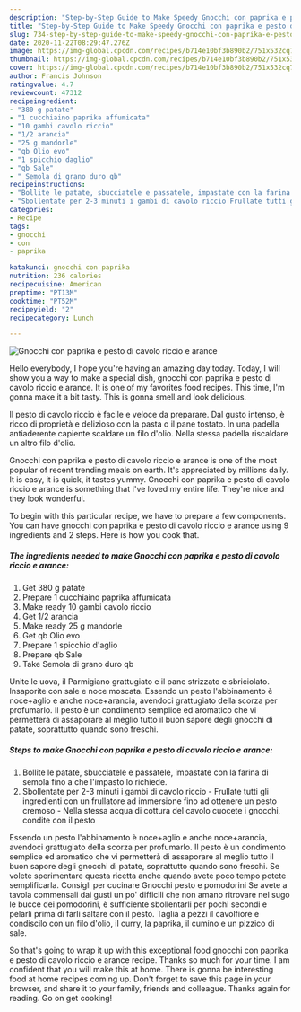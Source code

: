 ```yaml
---
description: "Step-by-Step Guide to Make Speedy Gnocchi con paprika e pesto di cavolo riccio e arance"
title: "Step-by-Step Guide to Make Speedy Gnocchi con paprika e pesto di cavolo riccio e arance"
slug: 734-step-by-step-guide-to-make-speedy-gnocchi-con-paprika-e-pesto-di-cavolo-riccio-e-arance
date: 2020-11-22T08:29:47.276Z
image: https://img-global.cpcdn.com/recipes/b714e10bf3b890b2/751x532cq70/gnocchi-con-paprika-e-pesto-di-cavolo-riccio-e-arance-recipe-main-photo.jpg
thumbnail: https://img-global.cpcdn.com/recipes/b714e10bf3b890b2/751x532cq70/gnocchi-con-paprika-e-pesto-di-cavolo-riccio-e-arance-recipe-main-photo.jpg
cover: https://img-global.cpcdn.com/recipes/b714e10bf3b890b2/751x532cq70/gnocchi-con-paprika-e-pesto-di-cavolo-riccio-e-arance-recipe-main-photo.jpg
author: Francis Johnson
ratingvalue: 4.7
reviewcount: 47312
recipeingredient:
- "380 g patate"
- "1 cucchiaino paprika affumicata"
- "10 gambi cavolo riccio"
- "1/2 arancia"
- "25 g mandorle"
- "qb Olio evo"
- "1 spicchio daglio"
- "qb Sale"
- " Semola di grano duro qb"
recipeinstructions:
- "Bollite le patate, sbucciatele e passatele, impastate con la farina di semola fino a che l&#39;impasto lo richiede."
- "Sbollentate per 2-3 minuti i gambi di cavolo riccio Frullate tutti gli ingredienti con un frullatore ad immersione fino ad ottenere un pesto cremoso Nella stessa acqua di cottura del cavolo cuocete i gnocchi, condite con il pesto"
categories:
- Recipe
tags:
- gnocchi
- con
- paprika

katakunci: gnocchi con paprika 
nutrition: 236 calories
recipecuisine: American
preptime: "PT13M"
cooktime: "PT52M"
recipeyield: "2"
recipecategory: Lunch

---
```



![Gnocchi con paprika e pesto di cavolo riccio e arance](https://img-global.cpcdn.com/recipes/b714e10bf3b890b2/751x532cq70/gnocchi-con-paprika-e-pesto-di-cavolo-riccio-e-arance-recipe-main-photo.jpg)

Hello everybody, I hope you're having an amazing day today. Today, I will show you a way to make a special dish, gnocchi con paprika e pesto di cavolo riccio e arance. It is one of my favorites food recipes. This time, I'm gonna make it a bit tasty. This is gonna smell and look delicious.

Il pesto di cavolo riccio è facile e veloce da preparare. Dal gusto intenso, è ricco di proprietà e delizioso con la pasta o il pane tostato. In una padella antiaderente capiente scaldare un filo d&#39;olio. Nella stessa padella riscaldare un altro filo d&#39;olio.

Gnocchi con paprika e pesto di cavolo riccio e arance is one of the most popular of recent trending meals on earth. It's appreciated by millions daily. It is easy, it is quick, it tastes yummy. Gnocchi con paprika e pesto di cavolo riccio e arance is something that I've loved my entire life. They're nice and they look wonderful.


To begin with this particular recipe, we have to prepare a few components. You can have gnocchi con paprika e pesto di cavolo riccio e arance using 9 ingredients and 2 steps. Here is how you cook that.

<!--inarticleads1-->

##### The ingredients needed to make Gnocchi con paprika e pesto di cavolo riccio e arance:

1. Get 380 g patate
1. Prepare 1 cucchiaino paprika affumicata
1. Make ready 10 gambi cavolo riccio
1. Get 1/2 arancia
1. Make ready 25 g mandorle
1. Get qb Olio evo
1. Prepare 1 spicchio d&#39;aglio
1. Prepare qb Sale
1. Take  Semola di grano duro qb


Unite le uova, il Parmigiano grattugiato e il pane strizzato e sbriciolato. Insaporite con sale e noce moscata. Essendo un pesto l&#39;abbinamento è noce+aglio e anche noce+arancia, avendoci grattugiato della scorza per profumarlo. Il pesto è un condimento semplice ed aromatico che vi permetterà di assaporare al meglio tutto il buon sapore degli gnocchi di patate, soprattutto quando sono freschi. 

<!--inarticleads2-->

##### Steps to make Gnocchi con paprika e pesto di cavolo riccio e arance:

1. Bollite le patate, sbucciatele e passatele, impastate con la farina di semola fino a che l&#39;impasto lo richiede.
1. Sbollentate per 2-3 minuti i gambi di cavolo riccio - Frullate tutti gli ingredienti con un frullatore ad immersione fino ad ottenere un pesto cremoso - Nella stessa acqua di cottura del cavolo cuocete i gnocchi, condite con il pesto


Essendo un pesto l&#39;abbinamento è noce+aglio e anche noce+arancia, avendoci grattugiato della scorza per profumarlo. Il pesto è un condimento semplice ed aromatico che vi permetterà di assaporare al meglio tutto il buon sapore degli gnocchi di patate, soprattutto quando sono freschi. Se volete sperimentare questa ricetta anche quando avete poco tempo potete semplificarla. Consigli per cucinare Gnocchi pesto e pomodorini Se avete a tavola commensali dai gusti un po&#39; difficili che non amano ritrovare nel sugo le bucce dei pomodorini, è sufficiente sbollentarli per pochi secondi e pelarli prima di farli saltare con il pesto. Taglia a pezzi il cavolfiore e condiscilo con un filo d&#39;olio, il curry, la paprika, il cumino e un pizzico di sale. 

So that's going to wrap it up with this exceptional food gnocchi con paprika e pesto di cavolo riccio e arance recipe. Thanks so much for your time. I am confident that you will make this at home. There is gonna be interesting food at home recipes coming up. Don't forget to save this page in your browser, and share it to your family, friends and colleague. Thanks again for reading. Go on get cooking!
